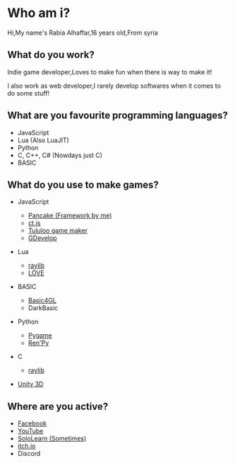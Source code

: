 # Who am i?
Hi,My name's Rabia Alhaffar,16 years old,From syria

## What do you work?
Indie game developer,Loves to make fun when there is way to make it!

I also work as web developer,I rarely develop softwares when it comes to do some stuff!

## What are you favourite programming languages?

- JavaScript
- Lua (Also LuaJIT)
- Python
- C, C++, C# (Nowdays just C)
- BASIC

## What do you use to make games?

- JavaScript
    - [Pancake (Framework by me)](https://github.com/Rabios/Pancake)
    - [ct.js](https://comigo.itch.io/ct)
    - [Tululoo game maker](http://www.tululoo.com)
    - [GDevelop](https://gdevelop-app.com)
    
- Lua
    - [raylib](https://github.com/TSnake41/raylib-lua)
    - [LÖVE](https://love2d.org)

- BASIC
    - [Basic4GL](https://www.basic4gl.net)
    - DarkBasic

- Python
    - [Pygame](https://www.pygame.org)
    - [Ren'Py](https://www.renpy.org)

- C
    - [raylib](http://raylib.com)

- [Unity 3D](https://unity.com)

## Where are you active?

- [Facebook](https://www.facebook.com/rabia.alhaffar.9)
- [YouTube](https://www.youtube.com/channel/UCAyNQlH9PxhYpXHukRmM-dg)
- [SoloLearn (Sometimes)](https://www.sololearn.com/Profile/9046029)
- [itch.io](https://rabios.itch.io)
- Discord
